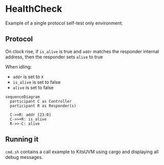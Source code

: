 # HealthCheck

Example of a single protocol self-test only environment.

## Protocol

On clock rise, if `is_alive` is true and `addr` matches the responder internal address, then the responder sets `alive` to true

When idling:
- `addr` is set to `X`
- `is_alive` is set to false
- `alive` is set to false

```mermaid
sequenceDiagram
  participant C as Controller
  participant R as Responder(s)

  C->>R: addr [23:0]
  C->>+R: is_alive
  R->>-C: alive
```

## Running it

`cmd.sh` contains a call example to KitsUVM using cargo and displaying all debug messages.
